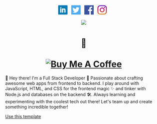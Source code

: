 <p align="center">                                                                                                                  
<!--   <img src="https://i.imgur.com/tbzEwSy.png"> -->
  <br/>
  <br/>
<!--   <a href="https://aniketkumar.tech"><img src="https://raw.githubusercontent.com/ani4aniket/ani4aniket/master/icon/Logo.png"></a> -->
  <br/>  
</p>
<p align='center'>
<a href="https://www.linkedin.com/in/oca159/"><img height="30" src="https://raw.githubusercontent.com/oca159/oca159/master/icon/linkedin.png"></a>&nbsp;&nbsp;
<a href="https://twitter/oca159"><img height="30" src="https://raw.githubusercontent.com/oca159/oca159/master/icon/twitter.png"></a>&nbsp;&nbsp;
<a href="https://facebook/oca159"><img height="30" src="https://raw.githubusercontent.com/oca159/oca159/master/icon/facebook.png"></a>&nbsp;&nbsp;
<a href="https://instagram/xoca159"><img height="30" src="https://raw.githubusercontent.com/oca159/oca159/master/icon/instagram.jpg"></a>&nbsp;&nbsp;
</p>
<p align='center'>
<!-- <img align='center' src="https://visitor-badge.glitch.me/badge?page_id=ani4aniket.visitor-badge"> -->
  <img src="https://github-readme-stats.vercel.app/api?username=oca159&&show_icons=true&title_color=ffffff&icon_color=bb2acf&text_color=daf7dc&bg_color=191919">
<!--   <br/> -->
<!--   <img src="https://github-readme-stats.vercel.app/api/top-langs/?username=ani4aniket&theme=dark&hide_langs_below=1" /> -->
</p>
<h1 align='center'>
  👋
  <br />
  <br />
  <a href="https://www.buymeacoffee.com/oca159" target="_blank"><img src="https://cdn.buymeacoffee.com/buttons/default-orange.png" alt="Buy Me A Coffee" height="41" width="174"></a>
</h1>

👋 Hey there! I'm a Full Stack Developer 🚀 Passionate about crafting awesome web apps from frontend to backend. I play around with JavaScript, HTML, and CSS for the frontend magic ✨ and tinker with Node.js and databases on the backend 🛠️. Always learning and experimenting with the coolest tech out there! Let's team up and create something incredible together!
<br/>
<p align="left">
  <a class="github-button" href="https://github.com/oca159/oca159/generate" data-icon="octicon-repo-template" data-size="large" aria-label="Use this template oca159/oca159 on GitHub">Use this template</a>
</p>

